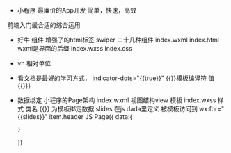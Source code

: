 - 小程序
最廉价的App开发  简单，快速，高效

前端入门最合适的综合运用

- 好牛 
组件 增强了的html标签
swiper 二十几种组件
index.wxml     index.html   wxml是界面的后缀
index.wxss     index.css

- vh 相对单位
- 看文档是最好的学习方式， indicator-dots="{{true}}"
{{}}模板编译符 值 {{}}}

- 数据绑定
  小程序的Page架构
  index.wxml   视图结构view  模板
  index.wxss   样式  类名
  {{}}  为模板绑定数据   slides  在js dada里定义
  被模板访问到 wx:for="{{slides}}"   item.header
  JS    Page({
      data:{
          
      }
  })